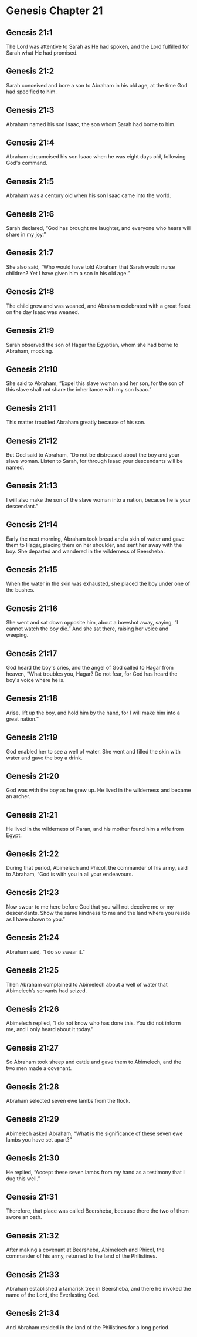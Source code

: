 # Genesis Chapter 21

## Genesis 21:1

The Lord was attentive to Sarah as He had spoken, and the Lord fulfilled for Sarah what He had promised.

## Genesis 21:2

Sarah conceived and bore a son to Abraham in his old age, at the time God had specified to him.

## Genesis 21:3

Abraham named his son Isaac, the son whom Sarah had borne to him.

## Genesis 21:4

Abraham circumcised his son Isaac when he was eight days old, following God's command.

## Genesis 21:5

Abraham was a century old when his son Isaac came into the world.

## Genesis 21:6

Sarah declared, “God has brought me laughter, and everyone who hears will share in my joy.”

## Genesis 21:7

She also said, “Who would have told Abraham that Sarah would nurse children? Yet I have given him a son in his old age.”

## Genesis 21:8

The child grew and was weaned, and Abraham celebrated with a great feast on the day Isaac was weaned.

## Genesis 21:9

Sarah observed the son of Hagar the Egyptian, whom she had borne to Abraham, mocking.

## Genesis 21:10

She said to Abraham, “Expel this slave woman and her son, for the son of this slave shall not share the inheritance with my son Isaac.”

## Genesis 21:11

This matter troubled Abraham greatly because of his son.

## Genesis 21:12

But God said to Abraham, “Do not be distressed about the boy and your slave woman. Listen to Sarah, for through Isaac your descendants will be named.

## Genesis 21:13

I will also make the son of the slave woman into a nation, because he is your descendant.”

## Genesis 21:14

Early the next morning, Abraham took bread and a skin of water and gave them to Hagar, placing them on her shoulder, and sent her away with the boy. She departed and wandered in the wilderness of Beersheba.

## Genesis 21:15

When the water in the skin was exhausted, she placed the boy under one of the bushes.

## Genesis 21:16

She went and sat down opposite him, about a bowshot away, saying, “I cannot watch the boy die.” And she sat there, raising her voice and weeping.

## Genesis 21:17

God heard the boy's cries, and the angel of God called to Hagar from heaven, “What troubles you, Hagar? Do not fear, for God has heard the boy's voice where he is.

## Genesis 21:18

Arise, lift up the boy, and hold him by the hand, for I will make him into a great nation.”

## Genesis 21:19

God enabled her to see a well of water. She went and filled the skin with water and gave the boy a drink.

## Genesis 21:20

God was with the boy as he grew up. He lived in the wilderness and became an archer.

## Genesis 21:21

He lived in the wilderness of Paran, and his mother found him a wife from Egypt.

## Genesis 21:22

During that period, Abimelech and Phicol, the commander of his army, said to Abraham, “God is with you in all your endeavours.

## Genesis 21:23

Now swear to me here before God that you will not deceive me or my descendants. Show the same kindness to me and the land where you reside as I have shown to you.”

## Genesis 21:24

Abraham said, “I do so swear it.”

## Genesis 21:25

Then Abraham complained to Abimelech about a well of water that Abimelech’s servants had seized.

## Genesis 21:26

Abimelech replied, “I do not know who has done this. You did not inform me, and I only heard about it today.”

## Genesis 21:27

So Abraham took sheep and cattle and gave them to Abimelech, and the two men made a covenant.

## Genesis 21:28

Abraham selected seven ewe lambs from the flock.

## Genesis 21:29

Abimelech asked Abraham, “What is the significance of these seven ewe lambs you have set apart?”

## Genesis 21:30

He replied, “Accept these seven lambs from my hand as a testimony that I dug this well.”

## Genesis 21:31

Therefore, that place was called Beersheba, because there the two of them swore an oath.

## Genesis 21:32

After making a covenant at Beersheba, Abimelech and Phicol, the commander of his army, returned to the land of the Philistines.

## Genesis 21:33

Abraham established a tamarisk tree in Beersheba, and there he invoked the name of the Lord, the Everlasting God.

## Genesis 21:34

And Abraham resided in the land of the Philistines for a long period.
